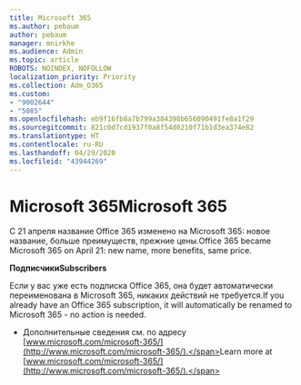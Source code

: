 ```yaml
---
title: Microsoft 365
ms.author: pebaum
author: pebaum
manager: mnirkhe
ms.audience: Admin
ms.topic: article
ROBOTS: NOINDEX, NOFOLLOW
localization_priority: Priority
ms.collection: Adm_O365
ms.custom:
- "9002644"
- "5085"
ms.openlocfilehash: eb9f16fb8a7b799a384398b656090491fe8a1f29
ms.sourcegitcommit: 821c0d7cd1937f0a8f54d0210f71b1d3ea374e82
ms.translationtype: HT
ms.contentlocale: ru-RU
ms.lasthandoff: 04/29/2020
ms.locfileid: "43944269"
---
```

# <a name="microsoft-365"></a><span data-ttu-id="25e0f-102">Microsoft 365</span><span class="sxs-lookup"><span data-stu-id="25e0f-102">Microsoft 365</span></span>

<span data-ttu-id="25e0f-103">С 21 апреля название Office 365 изменено на Microsoft 365: новое название, больше преимуществ, прежние цены.</span><span class="sxs-lookup"><span data-stu-id="25e0f-103">Office 365 became Microsoft 365 on April 21: new name, more benefits, same price.</span></span>

<span data-ttu-id="25e0f-104">**Подписчики**</span><span class="sxs-lookup"><span data-stu-id="25e0f-104">**Subscribers**</span></span>

<span data-ttu-id="25e0f-105">Если у вас уже есть подписка Office 365, она будет автоматически переименована в Microsoft 365, никаких действий не требуется.</span><span class="sxs-lookup"><span data-stu-id="25e0f-105">If you already have an Office 365 subscription, it will automatically be renamed to Microsoft 365 - no action is needed.</span></span>

- <span data-ttu-id="25e0f-106">Дополнительные сведения см. по адресу [www.microsoft.com/microsoft-365/](http://www.microsoft.com/microsoft-365/).</span><span class="sxs-lookup"><span data-stu-id="25e0f-106">Learn more at [www.microsoft.com/microsoft-365/](http://www.microsoft.com/microsoft-365/).</span></span>
